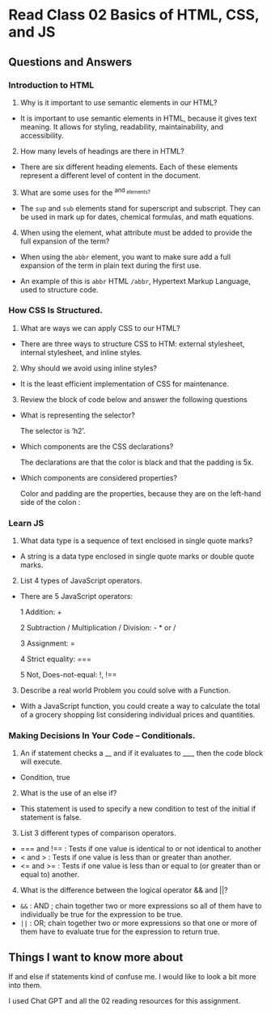 # Read Class 02 Basics of HTML, CSS, and JS

## Questions and Answers

### Introduction to HTML

1. Why is it important to use semantic elements in our HTML?

* It is important to use semantic elements in HTML, because it gives text meaning. It allows for styling, readability, maintainability, and accessibility.

2. How many levels of headings are there in HTML?

* There are six different heading elements. Each of these elements represent a different level of content in the document. 

3. What are some uses for the <sup> and <sub> elements?

* The <code>sup</code> and <code>sub</code> elements stand for superscript and subscript. They can be used in mark up for dates, chemical formulas, and math equations.  

4. When using the <abbr> element, what attribute must be added to provide the full expansion of the term?

* When using the <code>abbr</code> element, you want to make sure add a full expansion of the term in plain text during the first use. 

* An example of this is <code>abbr</code> HTML <code>/abbr</code>, Hypertext Markup Language, used to structure code.

### How CSS Is Structured.

1. What are ways we can apply CSS to our HTML?

* There are three ways to structure CSS to HTM: external stylesheet, internal stylesheet, and inline styles.

2. Why should we avoid using inline styles?

* It is the least efficient implementation of CSS for maintenance. 

3. Review the block of code below and answer the following questions

* What is representing the selector?

    The selector is ‘h2’.

* Which components are the CSS declarations?

    The declarations are that the color is black and that the padding is 5x. 

* Which components are considered properties?

    Color and padding are the properties, because they are on the left-hand side of the colon :

### Learn JS

1.	What data type is a sequence of text enclosed in single quote marks?

* A string is a data type enclosed in single quote marks or double quote marks. 

2.	List 4 types of JavaScript operators.

* There are 5 JavaScript operators:

    1  Addition: +

    2 Subtraction / Multiplication / Division: - * or /

    3 Assignment: =

    4 Strict equality: ===

    5 Not, Does-not-equal: !, !==


3.	Describe a real world Problem you could solve with a Function.

* With a JavaScript function, you could create a way to calculate the total of a grocery shopping list considering individual prices and quantities. 

### Making Decisions In Your Code – Conditionals.

1.	An if statement checks a __ and if it evaluates to ___, then the code block will execute.

* Condition, true

2.	What is the use of an else if?

* This statement is used to specify a new condition to test of the initial if statement is false.

3.	List 3 different types of comparison operators.

* === and !== : Tests if one value is identical to or not identical to another
* < and > : Tests if one value is less than or greater than another.
* <= and >= : Tests if one value is less than or equal to (or greater than or equal to) another.
4.	What is the difference between the logical operator && and ||?

* <code>&&</code> : AND ; chain together two or more expressions so all of them have to individually be true for the expression to be true.
* <code>||</code> : OR; chain together two or more expressions so that one or more of them have to evaluate true for the expression to return true.

## Things I want to know more about

If and else if statements kind of confuse me. I would like to look a bit more into them.

I used Chat GPT and all the 02 reading resources for this assignment. 